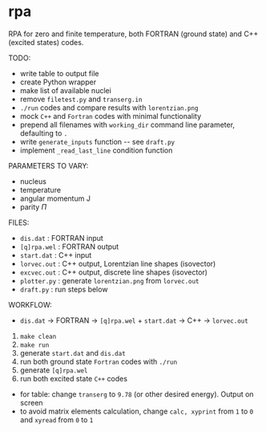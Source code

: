 # rpa

RPA for zero and finite temperature, both FORTRAN (ground state) and C++ (excited states) codes.

TODO:
- write table to output file
- create Python wrapper
- make list of available nuclei
- remove `filetest.py` and `transerg.in`
- `./run` codes and compare results with `lorentzian.png`
- mock `C++` and `Fortran` codes with minimal functionality
- prepend all filenames with `working_dir` command line parameter, defaulting to `.`
- write `generate_inputs` function -- see `draft.py`
- implement `_read_last_line` condition function

PARAMETERS TO VARY:
- nucleus
- temperature
- angular momentum J
- parity $\Pi$


FILES:
- `dis.dat` : FORTRAN input
- `[q]rpa.wel` : FORTRAN output
- `start.dat` : C++ input
- `lorvec.out` : C++ output, Lorentzian line shapes (isovector)
- `excvec.out` : C++ output, discrete line shapes (isovector)
- `plotter.py` : generate `lorentzian.png` from `lorvec.out`
- `draft.py` : run steps below

WORKFLOW:
- `dis.dat` -> FORTRAN -> `[q]rpa.wel` + `start.dat` -> C++ -> `lorvec.out`
1. `make clean`
2. `make run`
3. generate `start.dat` and `dis.dat`
4. run both ground state `Fortran` codes with `./run`
5. generate `[q]rpa.wel`
6. run both excited state `C++` codes

- for table: change `transerg` to `9.78` (or other desired energy). Output on screen
- to avoid matrix elements calculation, change `calc, xyprint` from `1` to `0` and `xyread` from `0` to `1`
